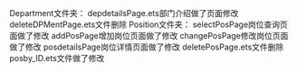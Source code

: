 Department文件夹： 
      depdetailsPage.ets部门介绍做了页面修改
      deleteDPMentPage.ets文件删除
Position文件夹：
     selectPosPage岗位查询页面做了修改
     addPosPage增加岗位页面做了修改
     changePosPage修改岗位页面做了修改
     posdetailsPage岗位详情页面做了修改
     deletePosPage.ets文件删除
posby_ID.ets文件做了修改